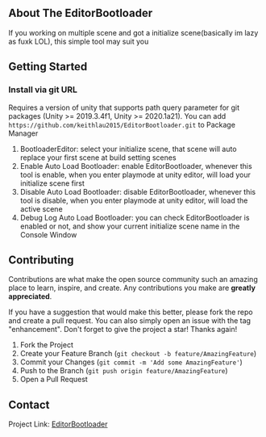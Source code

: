 ## About The EditorBootloader
If you working on multiple scene and got a initialize scene(basically im lazy as fuxk LOL), this simple tool may suit you

## Getting Started
### Install via git URL
Requires a version of unity that supports path query parameter for git packages (Unity >= 2019.3.4f1, Unity >= 2020.1a21). You can add `https://github.com/keithlau2015/EditorBootloader.git` to Package Manager
1. BootloaderEditor: select your initialize scene, that scene will auto replace your first scene at build setting scenes
2. Enable Auto Load Bootloader: enable EditorBootloader, whenever this tool is enable, when you enter playmode at unity editor, will load your initialize scene first
3. Disable Auto Load Bootloader: disable EditorBootloader, whenever this tool is disable, when you enter playmode at unity editor, will load the active scene
4. Debug Log Auto Load Bootloader: you can check EditorBootloader is enabled or not, and show your current initialize scene name in the Console Window

## Contributing
Contributions are what make the open source community such an amazing place to learn, inspire, and create. Any contributions you make are **greatly appreciated**.

If you have a suggestion that would make this better, please fork the repo and create a pull request. You can also simply open an issue with the tag "enhancement".
Don't forget to give the project a star! Thanks again!

1. Fork the Project
2. Create your Feature Branch (`git checkout -b feature/AmazingFeature`)
3. Commit your Changes (`git commit -m 'Add some AmazingFeature'`)
4. Push to the Branch (`git push origin feature/AmazingFeature`)
5. Open a Pull Request

## Contact
Project Link: [EditorBootloader](https://github.com/keithlau2015/EditorBootloader)

